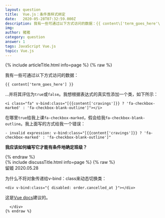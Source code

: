 ```yaml
---
layout: question
title:  Vue.js：条件类样式绑定
date:   2020-05-28T07:32:59.000Z
description: 我有一些可通过以下方式访问的数据：{{ content\['term_goes_here'\] }}...并将其评估为true或false。我想根据表...
img: 
author: 猪猪
category: question
answer: 1
tags: JavaScript Vue.js
topic: Vue.js
---
```

<div class="article-root">
  <div class="article">
    {% include articleTitle.html info=page %}
    {% raw %}
    <div class="article-content"><p><font style="vertical-align: inherit;"><font style="vertical-align: inherit;">我有一些可通过以下方式访问的数据：</font></font></p>

<pre class="lang-js prettyprint prettyprinted" style=""><code><span class="pun">{{</span><span class="pln"> content</span><span class="pun">[</span><span class="str">'term_goes_here'</span><span class="pun">]</span><span class="pln"> </span><span class="pun">}}</span></code></pre>

<p><font style="vertical-align: inherit;"><font style="vertical-align: inherit;">...并将其评估为</font></font><code>true</code><font style="vertical-align: inherit;"><font style="vertical-align: inherit;">或</font></font><code>false</code><font style="vertical-align: inherit;"><font style="vertical-align: inherit;">。</font><font style="vertical-align: inherit;">我想根据表达式的真实性添加一个类，如下所示：</font></font></p>

<pre class="lang-js prettyprint prettyprinted" style=""><code><span class="pun">&lt;</span><span class="pln">i </span><span class="kwd">class</span><span class="pun">=</span><span class="str">"fa"</span><span class="pln"> v</span><span class="pun">-</span><span class="pln">bind</span><span class="pun">:</span><span class="kwd">class</span><span class="pun">=</span><span class="str">"[{{content['cravings']}} ? 'fa-checkbox-marked' : 'fa-checkbox-blank-outline']"</span><span class="pun">&gt;&lt;/</span><span class="pln">i</span><span class="pun">&gt;</span></code></pre>

<p><font style="vertical-align: inherit;"><font style="vertical-align: inherit;">在哪里</font></font><code>true</code><font style="vertical-align: inherit;"><font style="vertical-align: inherit;">给我上课</font></font><code>fa-checkbox-marked</code><font style="vertical-align: inherit;"><font style="vertical-align: inherit;">，假会给我</font></font><code>fa-checkbox-blank-outline</code><font style="vertical-align: inherit;"><font style="vertical-align: inherit;">。</font><font style="vertical-align: inherit;">我上面写的方式给我一个错误：</font></font></p>

<pre class="lang-js prettyprint prettyprinted" style=""><code><span class="pun">-</span><span class="pln"> invalid expression</span><span class="pun">:</span><span class="pln"> v</span><span class="pun">-</span><span class="pln">bind</span><span class="pun">:</span><span class="kwd">class</span><span class="pun">=</span><span class="str">"[{{content['cravings']}} ? 'fa-checkbox-marked' : 'fa-checkbox-blank-outline']"</span></code></pre>

<p><strong><font style="vertical-align: inherit;"><font style="vertical-align: inherit;">我应该如何编写它才能有条件地确定班级？</font></font></strong></p></div>
    {% endraw %}
  </div>

  <div class="discuss-wrapper">
    {% include discussTitle.html info=page %}
    {% raw %}
    <div class="discuss-item">
        <div class="discuss-parent">
          <div class="discuss-meta">
            <span class="discuss-user">留姬</span>
            <span class="discuss-time">2020.05.28</span>
          </div>
          <div class="discuss-comment"><p><font style="vertical-align: inherit;"><font style="vertical-align: inherit;">为什么不将对象传递给v-bind：class来动态切换类：</font></font></p>

<pre class="lang-js prettyprint prettyprinted" style=""><code><span class="pun">&lt;</span><span class="pln">div v</span><span class="pun">-</span><span class="pln">bind</span><span class="pun">:</span><span class="kwd">class</span><span class="pun">=</span><span class="str">"{ disabled: order.cancelled_at }"</span><span class="pun">&gt;&lt;/</span><span class="pln">div</span><span class="pun">&gt;</span></code></pre>

<p><font style="vertical-align: inherit;"><font style="vertical-align: inherit;">这是</font></font><a href="https://vuejs.org/v2/guide/class-and-style.html#Binding-HTML-Classes" rel="noreferrer"><font style="vertical-align: inherit;"><font style="vertical-align: inherit;">Vue docs</font></font></a><font style="vertical-align: inherit;"><font style="vertical-align: inherit;">建议的</font><font style="vertical-align: inherit;">。</font></font></p></div>
        </div>
        
      </div>
    {% endraw %}
  </div>
<div>
